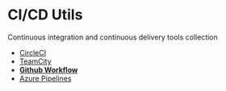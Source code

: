 # CI/CD Utils

Continuous integration and continuous delivery tools collection

- [CircleCI](./.circleci/)
- [TeamCity](./team_city/)
- [**Github Workflow**](./.github/workflows/README.md)
- [Azure Pipelines](./Azure.md)
